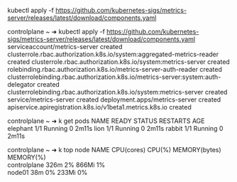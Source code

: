 kubectl apply -f https://github.com/kubernetes-sigs/metrics-server/releases/latest/download/components.yaml



controlplane ~ ➜  kubectl apply -f https://github.com/kubernetes-sigs/metrics-server/releases/latest/download/components.yaml
serviceaccount/metrics-server created
clusterrole.rbac.authorization.k8s.io/system:aggregated-metrics-reader created
clusterrole.rbac.authorization.k8s.io/system:metrics-server created
rolebinding.rbac.authorization.k8s.io/metrics-server-auth-reader created
clusterrolebinding.rbac.authorization.k8s.io/metrics-server:system:auth-delegator created
clusterrolebinding.rbac.authorization.k8s.io/system:metrics-server created
service/metrics-server created
deployment.apps/metrics-server created
apiservice.apiregistration.k8s.io/v1beta1.metrics.k8s.io created

controlplane ~ ➜  k get pods
NAME       READY   STATUS    RESTARTS   AGE
elephant   1/1     Running   0          2m11s
lion       1/1     Running   0          2m11s
rabbit     1/1     Running   0          2m11s

controlplane ~ ➜  k top node
NAME           CPU(cores)   CPU(%)   MEMORY(bytes)   MEMORY(%)   
controlplane   326m         2%       866Mi           1%          
node01         38m          0%       233Mi           0% 